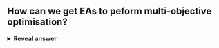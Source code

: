 ## How can we get EAs to peform multi-objective optimisation?
<details>
<summary><b>Reveal answer</b></summary>
<ul><li>Generational GA</li><li>Multi-objective function</li><li>Revised selection criteria: dominance criterion</li><li>Revised visualisation: Pareto font approximations (curves / surfaces)</li></ul>
</details>
